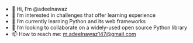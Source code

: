- 👋 Hi, I’m @adeelnawaz
- 👀 I’m interested in challenges that offer learning experience
- 🌱 I’m currently learning Python and its web frameworks
- 💞️ I’m looking to collaborate on a widely-used open source Python library
- 📫 How to reach me: m.adeelnawaz147@gmail.com

<!---
adeelnawaz/adeelnawaz is a ✨ special ✨ repository because its `README.md` (this file) appears on your GitHub profile.
You can click the Preview link to take a look at your changes.
--->
